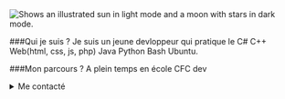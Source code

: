 <picture>
  <source media="(prefers-color-scheme: dark)" srcset="https://user-images.githubusercontent.com/25423296/163456776-7f95b81a-f1ed-45f7-b7ab-8fa810d529fa.png">
  <source media="(prefers-color-scheme: light)" srcset="https://user-images.githubusercontent.com/25423296/163456779-a8556205-d0a5-45e2-ac17-42d089e3c3f8.png">
  <img alt="Shows an illustrated sun in light mode and a moon with stars in dark mode." src="https://user-images.githubusercontent.com/25423296/163456779-a8556205-d0a5-45e2-ac17-42d089e3c3f8.png">
</picture>

###Qui je suis ?
Je suis un jeune devloppeur qui pratique le C# C++ Web(html, css, js, php) Java Python Bash Ubuntu.

###Mon parcours ?
A plein temps en école CFC dev

<details>
<summary>Me contacté</summary>

##Discord
fauza_
##Email
fauzadev@proton.me

</details>

